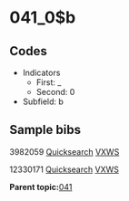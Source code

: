 # 041\_0$b

## Codes

-   Indicators
    -   First: \_
    -   Second: 0
-   Subfield: b

## Sample bibs

3982059 [Quicksearch](https://search.library.yale.edu/catalog/3982059) [VXWS](http://prodorbis.library.yale.edu:7014/vxws/GetHoldingsService?bibId=3982059)

12330171 [Quicksearch](https://search.library.yale.edu/catalog/12330171) [VXWS](http://prodorbis.library.yale.edu:7014/vxws/GetHoldingsService?bibId=12330171)

**Parent topic:**[041](../../tags/041/041.md)

